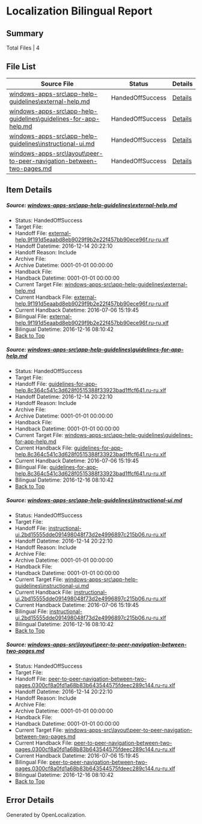 # <a name='report-top'></a> Localization Bilingual Report

## Summary
 Total Files | 4

## File List
 Source File | Status | Details 
 ----------- | ------ | ------- 
 [windows-apps-src\app-help-guidelines\external-help.md](https://cpubwin.visualstudio.com/windows-uwp/_git/windows-uwp/commit/a3924fef520d7ba70873d6838f8e194e5fc96c62?path=windows-apps-src%2Fapp-help-guidelines%2Fexternal-help.md&_a=contents) | HandedOffSuccess | [Details](#9733608c7212ab1e26511c33034ad2b626cc588741)
 [windows-apps-src\app-help-guidelines\guidelines-for-app-help.md](https://cpubwin.visualstudio.com/windows-uwp/_git/windows-uwp/commit/a3924fef520d7ba70873d6838f8e194e5fc96c62?path=windows-apps-src%2Fapp-help-guidelines%2Fguidelines-for-app-help.md&_a=contents) | HandedOffSuccess | [Details](#c978e805fa7d746baf299058c8d98fc04ad7c81b42)
 [windows-apps-src\app-help-guidelines\instructional-ui.md](https://cpubwin.visualstudio.com/windows-uwp/_git/windows-uwp/commit/a3924fef520d7ba70873d6838f8e194e5fc96c62?path=windows-apps-src%2Fapp-help-guidelines%2Finstructional-ui.md&_a=contents) | HandedOffSuccess | [Details](#179f70a1c421d3d5a73813a9b9675353a8d5f8c249)
 [windows-apps-src\layout\peer-to-peer-navigation-between-two-pages.md](https://cpubwin.visualstudio.com/windows-uwp/_git/windows-uwp/commit/a3924fef520d7ba70873d6838f8e194e5fc96c62?path=windows-apps-src%2Flayout%2Fpeer-to-peer-navigation-between-two-pages.md&_a=contents) | HandedOffSuccess | [Details](#816e66629d37b2b9286c6e189518a81f2dc6b6915084)

## Item Details
##### <a name='9733608c7212ab1e26511c33034ad2b626cc588741'></a> Source: [windows-apps-src\app-help-guidelines\external-help.md](https://cpubwin.visualstudio.com/windows-uwp/_git/windows-uwp/commit/a3924fef520d7ba70873d6838f8e194e5fc96c62?path=windows-apps-src%2Fapp-help-guidelines%2Fexternal-help.md&_a=contents)
* Status: HandedOffSuccess
* Target File: 
* Handoff File: [external-help.9f191d5eaabd8eb9029f9b2e22f457bb90ece96f.ru-ru.xlf](https://cpubwin.visualstudio.com/windows-uwp/_git/WDCLib.handoff/commit/fd1bc834f75df344af3ded5f0db90ccc07d3b6b2?path=ol-handoff%2Fcpubwin%2Fwindows-uwp.ru-ru%2Fmaster%2Fexternal-help.9f191d5eaabd8eb9029f9b2e22f457bb90ece96f.ru-ru.xlf&_a=contents)
* Handoff Datetime: 2016-12-14 20:22:10
* Handoff Reason: Include
* Archive File: 
* Archive Datetime: 0001-01-01 00:00:00
* Handback File: 
* Handback Datetime: 0001-01-01 00:00:00
* Current Target File: [windows-apps-src\app-help-guidelines\external-help.md](https://cpubwin.visualstudio.com/windows-uwp/_git/windows-uwp.ru-ru/commit/93f7daed53c2f646ab9c83858aa28237022d818d?path=windows-apps-src%2Fapp-help-guidelines%2Fexternal-help.md&_a=contents)
* Current Handback File: [external-help.9f191d5eaabd8eb9029f9b2e22f457bb90ece96f.ru-ru.xlf](https://cpubwin.visualstudio.com/windows-uwp/_git/WDCLib.handback/commit/d3d0e23c0b6ca1c844ba3c34aead5291de8d3362?path=ol-handback%2FMicrosoft%2Fwindows-apps.ru-ru%2Fmaster%2Fexternal-help.9f191d5eaabd8eb9029f9b2e22f457bb90ece96f.ru-ru.xlf&_a=contents)
* Current Handback Datetime: 2016-07-06 15:19:45
* Bilingual File: [external-help.9f191d5eaabd8eb9029f9b2e22f457bb90ece96f.ru-ru.xlf](https://cpubwin.visualstudio.com/windows-uwp/_git/WDCLib.handback/commit/d3d0e23c0b6ca1c844ba3c34aead5291de8d3362?path=ol-handback%2FMicrosoft%2Fwindows-apps.ru-ru%2Fmaster%2Fexternal-help.9f191d5eaabd8eb9029f9b2e22f457bb90ece96f.ru-ru.xlf&_a=contents)
* Bilingual Datetime: 2016-12-16 08:10:42
* [Back to Top](#report-top)

##### <a name='c978e805fa7d746baf299058c8d98fc04ad7c81b42'></a> Source: [windows-apps-src\app-help-guidelines\guidelines-for-app-help.md](https://cpubwin.visualstudio.com/windows-uwp/_git/windows-uwp/commit/a3924fef520d7ba70873d6838f8e194e5fc96c62?path=windows-apps-src%2Fapp-help-guidelines%2Fguidelines-for-app-help.md&_a=contents)
* Status: HandedOffSuccess
* Target File: 
* Handoff File: [guidelines-for-app-help.8c364c541c3d628f0515388f33923bad1ffcf641.ru-ru.xlf](https://cpubwin.visualstudio.com/windows-uwp/_git/WDCLib.handoff/commit/fd1bc834f75df344af3ded5f0db90ccc07d3b6b2?path=ol-handoff%2Fcpubwin%2Fwindows-uwp.ru-ru%2Fmaster%2Fguidelines-for-app-help.8c364c541c3d628f0515388f33923bad1ffcf641.ru-ru.xlf&_a=contents)
* Handoff Datetime: 2016-12-14 20:22:10
* Handoff Reason: Include
* Archive File: 
* Archive Datetime: 0001-01-01 00:00:00
* Handback File: 
* Handback Datetime: 0001-01-01 00:00:00
* Current Target File: [windows-apps-src\app-help-guidelines\guidelines-for-app-help.md](https://cpubwin.visualstudio.com/windows-uwp/_git/windows-uwp.ru-ru/commit/93f7daed53c2f646ab9c83858aa28237022d818d?path=windows-apps-src%2Fapp-help-guidelines%2Fguidelines-for-app-help.md&_a=contents)
* Current Handback File: [guidelines-for-app-help.8c364c541c3d628f0515388f33923bad1ffcf641.ru-ru.xlf](https://cpubwin.visualstudio.com/windows-uwp/_git/WDCLib.handback/commit/d3d0e23c0b6ca1c844ba3c34aead5291de8d3362?path=ol-handback%2FMicrosoft%2Fwindows-apps.ru-ru%2Fmaster%2Fguidelines-for-app-help.8c364c541c3d628f0515388f33923bad1ffcf641.ru-ru.xlf&_a=contents)
* Current Handback Datetime: 2016-07-06 15:19:45
* Bilingual File: [guidelines-for-app-help.8c364c541c3d628f0515388f33923bad1ffcf641.ru-ru.xlf](https://cpubwin.visualstudio.com/windows-uwp/_git/WDCLib.handback/commit/d3d0e23c0b6ca1c844ba3c34aead5291de8d3362?path=ol-handback%2FMicrosoft%2Fwindows-apps.ru-ru%2Fmaster%2Fguidelines-for-app-help.8c364c541c3d628f0515388f33923bad1ffcf641.ru-ru.xlf&_a=contents)
* Bilingual Datetime: 2016-12-16 08:10:42
* [Back to Top](#report-top)

##### <a name='179f70a1c421d3d5a73813a9b9675353a8d5f8c249'></a> Source: [windows-apps-src\app-help-guidelines\instructional-ui.md](https://cpubwin.visualstudio.com/windows-uwp/_git/windows-uwp/commit/a3924fef520d7ba70873d6838f8e194e5fc96c62?path=windows-apps-src%2Fapp-help-guidelines%2Finstructional-ui.md&_a=contents)
* Status: HandedOffSuccess
* Target File: 
* Handoff File: [instructional-ui.2bd15555dde091498048f73d2e4996897c215b06.ru-ru.xlf](https://cpubwin.visualstudio.com/windows-uwp/_git/WDCLib.handoff/commit/fd1bc834f75df344af3ded5f0db90ccc07d3b6b2?path=ol-handoff%2Fcpubwin%2Fwindows-uwp.ru-ru%2Fmaster%2Finstructional-ui.2bd15555dde091498048f73d2e4996897c215b06.ru-ru.xlf&_a=contents)
* Handoff Datetime: 2016-12-14 20:22:10
* Handoff Reason: Include
* Archive File: 
* Archive Datetime: 0001-01-01 00:00:00
* Handback File: 
* Handback Datetime: 0001-01-01 00:00:00
* Current Target File: [windows-apps-src\app-help-guidelines\instructional-ui.md](https://cpubwin.visualstudio.com/windows-uwp/_git/windows-uwp.ru-ru/commit/93f7daed53c2f646ab9c83858aa28237022d818d?path=windows-apps-src%2Fapp-help-guidelines%2Finstructional-ui.md&_a=contents)
* Current Handback File: [instructional-ui.2bd15555dde091498048f73d2e4996897c215b06.ru-ru.xlf](https://cpubwin.visualstudio.com/windows-uwp/_git/WDCLib.handback/commit/d3d0e23c0b6ca1c844ba3c34aead5291de8d3362?path=ol-handback%2FMicrosoft%2Fwindows-apps.ru-ru%2Fmaster%2Finstructional-ui.2bd15555dde091498048f73d2e4996897c215b06.ru-ru.xlf&_a=contents)
* Current Handback Datetime: 2016-07-06 15:19:45
* Bilingual File: [instructional-ui.2bd15555dde091498048f73d2e4996897c215b06.ru-ru.xlf](https://cpubwin.visualstudio.com/windows-uwp/_git/WDCLib.handback/commit/d3d0e23c0b6ca1c844ba3c34aead5291de8d3362?path=ol-handback%2FMicrosoft%2Fwindows-apps.ru-ru%2Fmaster%2Finstructional-ui.2bd15555dde091498048f73d2e4996897c215b06.ru-ru.xlf&_a=contents)
* Bilingual Datetime: 2016-12-16 08:10:42
* [Back to Top](#report-top)

##### <a name='816e66629d37b2b9286c6e189518a81f2dc6b6915084'></a> Source: [windows-apps-src\layout\peer-to-peer-navigation-between-two-pages.md](https://cpubwin.visualstudio.com/windows-uwp/_git/windows-uwp/commit/a3924fef520d7ba70873d6838f8e194e5fc96c62?path=windows-apps-src%2Flayout%2Fpeer-to-peer-navigation-between-two-pages.md&_a=contents)
* Status: HandedOffSuccess
* Target File: 
* Handoff File: [peer-to-peer-navigation-between-two-pages.0300cf8a0fd1a68b83b643544575fdeec289c144.ru-ru.xlf](https://cpubwin.visualstudio.com/windows-uwp/_git/WDCLib.handoff/commit/fd1bc834f75df344af3ded5f0db90ccc07d3b6b2?path=ol-handoff%2Fcpubwin%2Fwindows-uwp.ru-ru%2Fmaster%2Fpeer-to-peer-navigation-between-two-pages.0300cf8a0fd1a68b83b643544575fdeec289c144.ru-ru.xlf&_a=contents)
* Handoff Datetime: 2016-12-14 20:22:10
* Handoff Reason: Include
* Archive File: 
* Archive Datetime: 0001-01-01 00:00:00
* Handback File: 
* Handback Datetime: 0001-01-01 00:00:00
* Current Target File: [windows-apps-src\layout\peer-to-peer-navigation-between-two-pages.md](https://cpubwin.visualstudio.com/windows-uwp/_git/windows-uwp.ru-ru/commit/93f7daed53c2f646ab9c83858aa28237022d818d?path=windows-apps-src%2Flayout%2Fpeer-to-peer-navigation-between-two-pages.md&_a=contents)
* Current Handback File: [peer-to-peer-navigation-between-two-pages.0300cf8a0fd1a68b83b643544575fdeec289c144.ru-ru.xlf](https://cpubwin.visualstudio.com/windows-uwp/_git/WDCLib.handback/commit/d3d0e23c0b6ca1c844ba3c34aead5291de8d3362?path=ol-handback%2FMicrosoft%2Fwindows-apps.ru-ru%2Fmaster%2Fpeer-to-peer-navigation-between-two-pages.0300cf8a0fd1a68b83b643544575fdeec289c144.ru-ru.xlf&_a=contents)
* Current Handback Datetime: 2016-07-06 15:19:45
* Bilingual File: [peer-to-peer-navigation-between-two-pages.0300cf8a0fd1a68b83b643544575fdeec289c144.ru-ru.xlf](https://cpubwin.visualstudio.com/windows-uwp/_git/WDCLib.handback/commit/d3d0e23c0b6ca1c844ba3c34aead5291de8d3362?path=ol-handback%2FMicrosoft%2Fwindows-apps.ru-ru%2Fmaster%2Fpeer-to-peer-navigation-between-two-pages.0300cf8a0fd1a68b83b643544575fdeec289c144.ru-ru.xlf&_a=contents)
* Bilingual Datetime: 2016-12-16 08:10:42
* [Back to Top](#report-top)


## Error Details

Generated by OpenLocalization.
